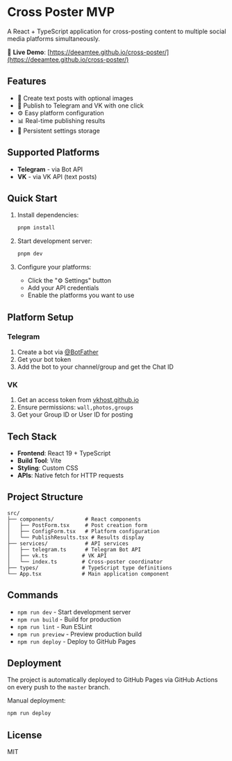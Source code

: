 # Cross Poster MVP

A React + TypeScript application for cross-posting content to multiple social media platforms simultaneously.

🚀 **Live Demo**: [https://deeamtee.github.io/cross-poster/](https://deeamtee.github.io/cross-poster/)

## Features

- 📝 Create text posts with optional images
- 📱 Publish to Telegram and VK with one click
- ⚙️ Easy platform configuration
- 📊 Real-time publishing results
- 💾 Persistent settings storage

## Supported Platforms

- **Telegram** - via Bot API
- **VK** - via VK API (text posts)

## Quick Start

1. Install dependencies:
   ```bash
   pnpm install
   ```

2. Start development server:
   ```bash
   pnpm dev
   ```

3. Configure your platforms:
   - Click the "⚙️ Settings" button
   - Add your API credentials
   - Enable the platforms you want to use

## Platform Setup

### Telegram
1. Create a bot via [@BotFather](https://t.me/botfather)
2. Get your bot token
3. Add the bot to your channel/group and get the Chat ID

### VK
1. Get an access token from [vkhost.github.io](https://vkhost.github.io/)
2. Ensure permissions: `wall,photos,groups`
3. Get your Group ID or User ID for posting

## Tech Stack

- **Frontend**: React 19 + TypeScript
- **Build Tool**: Vite
- **Styling**: Custom CSS
- **APIs**: Native fetch for HTTP requests

## Project Structure

```
src/
├── components/          # React components
│   ├── PostForm.tsx     # Post creation form
│   ├── ConfigForm.tsx   # Platform configuration
│   └── PublishResults.tsx # Results display
├── services/            # API services
│   ├── telegram.ts      # Telegram Bot API
│   ├── vk.ts           # VK API
│   └── index.ts        # Cross-poster coordinator
├── types/              # TypeScript type definitions
└── App.tsx             # Main application component
```

## Commands

- `npm run dev` - Start development server
- `npm run build` - Build for production
- `npm run lint` - Run ESLint
- `npm run preview` - Preview production build
- `npm run deploy` - Deploy to GitHub Pages

## Deployment

The project is automatically deployed to GitHub Pages via GitHub Actions on every push to the `master` branch.

Manual deployment:
```bash
npm run deploy
```

## License

MIT
